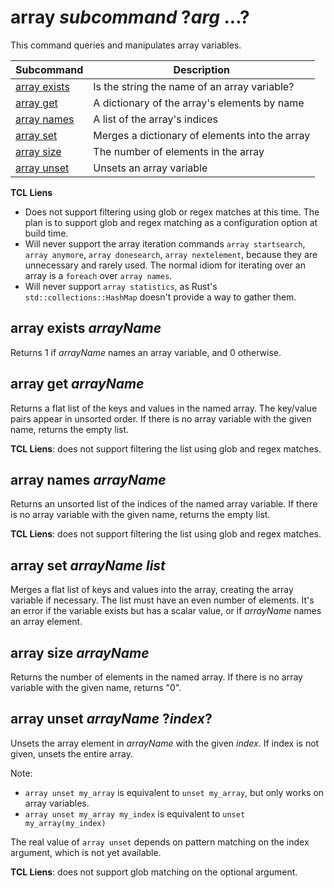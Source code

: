 # array *subcommand* ?*arg* ...?

This command queries and manipulates array variables.

| Subcommand                                  | Description                                    |
| ------------------------------------------- | ---------------------------------------------- |
| [array exists](#array-exists-arrayname)     | Is the string the name of an array variable?   |
| [array get](#array-get-arrayname)           | A dictionary of the array's elements by name   |
| [array names](#array-names-arrayname)       | A list of the array's indices                  |
| [array set](#array-set-arrayname-list)      | Merges a dictionary of elements into the array |
| [array size](#array-size-arrayname)         | The number of elements in the array            |
| [array unset](#array-unset-arrayname-index) | Unsets an array variable                       |

**TCL Liens**

* Does not support filtering using glob or regex matches at this time.  The plan is to
  support glob and regex matching as a configuration option at build time.
* Will never support the array iteration commands `array startsearch`, `array anymore`,
  `array donesearch`, `array nextelement`, because they are unnecessary and rarely used.
  The normal idiom for iterating over an array is a `foreach` over `array names`.
* Will never support `array statistics`, as Rust's `std::collections::HashMap` doesn't
  provide a way to gather them.

## array exists *arrayName*

Returns 1 if *arrayName* names an array variable, and 0 otherwise.

## array get *arrayName*

Returns a flat list of the keys and values in the named array.  The key/value pairs appear
in unsorted order. If there is no array variable with the given name, returns the empty list.

**TCL Liens**: does not support filtering the list using glob and regex matches.

## array names *arrayName*

Returns an unsorted list of the indices of the named array variable.  If there is no array
variable with the given name, returns the empty list.

**TCL Liens**: does not support filtering the list using glob and regex matches.

## array set *arrayName* *list*

Merges a flat list of keys and values into the array, creating the array variable if necessary.
The list must have an even number of elements.  It's an error if the variable exists but has
a scalar value, or if *arrayName* names an array element.

## array size *arrayName*

Returns the number of elements in the named array.  If there is no array
variable with the given name, returns "0".

## array unset *arrayName* ?*index*?

Unsets the array element in *arrayName* with the given *index*.  If index is not given,
unsets the entire array.

Note:

* `array unset my_array` is equivalent to `unset my_array`, but only works on array variables.
* `array unset my_array my_index` is equivalent to `unset my_array(my_index)`

The real value of `array unset` depends on pattern matching on the index argument, which is
not yet available.

**TCL Liens**: does not support glob matching on the optional argument.
